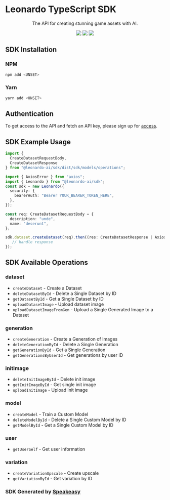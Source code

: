 # Leonardo TypeScript SDK

<div align="center">
   <p>The API for creating stunning game assets with AI.</p>
   <a href="https://github.com/Leonardo-Interactive/leonardo-ts-sdk/actions"><img src="https://img.shields.io/github/actions/workflow/status/Leonardo-Interactive/leonardo-ts-sdk/speakeasy_sdk_generate.yml?style=for-the-badge" /></a>
   <a href="https://docs.leonardo.ai/"><img src="https://img.shields.io/static/v1?label=Docs&message=API Ref&color=000&style=for-the-badge" /></a>
   <a href="https://discord.gg/leonardo-ai"><img src="https://img.shields.io/static/v1?label=Discord&message=Join&color=7289da&style=for-the-badge" /></a>
</div>

<!-- Start SDK Installation -->
## SDK Installation

### NPM

```bash
npm add <UNSET>
```

### Yarn

```bash
yarn add <UNSET>
```
<!-- End SDK Installation -->

## Authentication

To get access to the API and fetch an API key, please sign up for [access](https://leonardo.ai/). 

## SDK Example Usage
<!-- Start SDK Example Usage -->
```typescript
import {
  CreateDatasetRequestBody,
  CreateDatasetResponse
} from "@leonardo-ai/sdk/dist/sdk/models/operations";

import { AxiosError } from "axios";
import { Leonardo } from "@leonardo-ai/sdk";
const sdk = new Leonardo({
  security: {
    bearerAuth: "Bearer YOUR_BEARER_TOKEN_HERE",
  },
});

const req: CreateDatasetRequestBody = {
  description: "unde",
  name: "deserunt",
};

sdk.dataset.createDataset(req).then((res: CreateDatasetResponse | AxiosError) => {
   // handle response
});
```
<!-- End SDK Example Usage -->

<!-- Start SDK Available Operations -->
## SDK Available Operations


### dataset

* `createDataset` - Create a Dataset
* `deleteDatasetById` - Delete a Single Dataset by ID
* `getDatasetById` - Get a Single Dataset by ID
* `uploadDatasetImage` - Upload dataset image
* `uploadDatasetImageFromGen` - Upload a Single Generated Image to a Dataset

### generation

* `createGeneration` - Create a Generation of Images
* `deleteGenerationById` - Delete a Single Generation
* `getGenerationById` - Get a Single Generation
* `getGenerationsByUserId` - Get generations by user ID

### initImage

* `deleteInitImageById` - Delete init image
* `getInitImageById` - Get single init image
* `uploadInitImage` - Upload init image

### model

* `createModel` - Train a Custom Model
* `deleteModelById` - Delete a Single Custom Model by ID
* `getModelById` - Get a Single Custom Model by ID

### user

* `getUserSelf` - Get user information

### variation

* `createVariationUpscale` - Create upscale
* `getVariationById` - Get variation by ID
<!-- End SDK Available Operations -->

### SDK Generated by [Speakeasy](https://docs.speakeasyapi.dev/docs/using-speakeasy/client-sdks)
